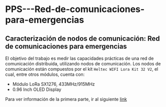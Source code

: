 # PPS---Red-de-comunicaciones-para-emergencias

## Caracterización de nodos de comunicación: Red de comunicaciones para emergencias
El objetivo del trabajo es medir las capacidades prácticas de una red de comunicación distribuida, utilizando nodos de comunicación.
Los nodos de comunicación están compuestos por el kit `Heltec WIFI Lora Kit 32 V2`, el cual, entre otros módulos, cuenta con:

- Módulo LoRa SX1276, 433MHz/915MHz
- 0.96 Inch OLED Display

Para ver información de la primera parte, ir al siguiente [link](RadioLibVersion/README.md)
